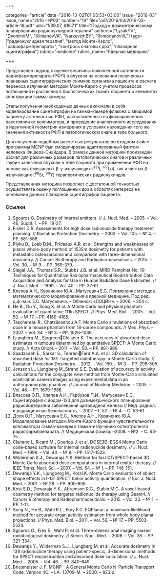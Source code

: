 +++

categories="article"
date="2016-10-02T01:06:53+03:00"
issue="2016-03"
issue_name="2016 - №03"
number="16"
file="pdf/2016/03/2016-03-article-16.pdf"
udc="539.07, 616.71"
title="Подход к дозиметрическому планированию радионуклидной терапии"
authors=["LysakYV", "DyominVM", "KlimanovVA", "NarkevichBY", "RomodanovVL"]
tags=["радионуклидная терапия", "метод Монте-Карло", "радиофармпрепараты", "контроль очаговых доз", "планарная сцинтиграфия"]
rubric="medicine"
rubric_name="Ядерная медицина"

+++

Представлен подход к оценке величины накопленной активности радиофармпрепарата (РФП) в опухоли на основании полученных планарных сцинтиграфических снимков организма пациента и расчета переноса излучения методом Монте-Карло с учетом процессов поглощения и рассеяния в биологических тканях пациента и элементах конструкции гамма-камеры. 

Этапы получения необходимых данных включали в себя моделирование сцинтиграфии на гамма-камере флакона с вводимой пациенту активностью РФП, расположенного на фиксированном расстоянии от коллиматора, и проведение аналогичного исследования в идентичной геометрии измерения в условиях нахождения того же значения активности РФП в патологическом очаге в теле больного. 

Для получения подобных расчетных результатов во входном файле программы MCNP был смоделирован адаптированный фантом человека Фишера-Снайдера. В рамках данной методики произведен расчет для различных размеров патологических очагов и различных глубин залегания опухоли в теле пациента при применении РФП на основе как смешанных β-γ-излучающих (<sup>131</sup>I, <sup>177</sup>Lu), так и чистых β-излучающих (<sup>89</sup>Sr, <sup>90</sup>Y) терапевтических радионуклидов. 

Представленная методика позволяет с достаточной точностью осуществлять оценку поглощенных доз в областях интереса на основании данных планарной сцинтиграфии пациента.

### Ссылки

1. Sgouros G. Dosimetry of internal emitters. // J. Nucl. Med. – 2005. – Vol. 46, Suppl. 1. – PP. 18-27.
2. Fisher D.R. Assessments for high dose radionuclide therapy treatment planning. // Radiation Protection Dosimetry. – 2003. – Vol. 105. – № 4. – PP. 581-586.
3. Plyku D., Loeb D.M., Prideaux A.R. et al. Strengths and weaknesses of planar whole-body method of 153Sm dosimetry for patients with metastatic osteosarcoma and comparison with three-dimensional dosimetry. // Cancer Biotherapy and Radiopharmaceuticals. – 2015. – Vol. 30. – № 9. – PP. 369-379.
4. Siegel J.A., Thomas S.R., Stubbs J.B. et al. MIRD Pamphlet No. 16: Techniques for Quantitative Radiopharmaceutical Biodistribution Data Acquisition and Analysis for Use in Human Radiation Dose Estimates. // J. Nucl. Med. – 1999. – Vol. 40. – PP. 37-61.
5. Клепов А.Н., Кураченко Ю.А., Матусевич Е.С. Применение методов математического моделирования в ядерной медицине. Под ред. д.ф.-м.н. Е.С. Матусевича. – Обнинск: «СОЦИН». – 2006. – 204 с.
6. He B., Du Y., Song X. et al. A Monte Carlo and physical phantom evaluation of quantitative 111In SPECT. // Phys. Med. Biol. – 2005. – Vol. 50. – № 17. – PP. 4169–4185.
7. Taschereau R., Chatziioannou A.F. Monte Carlo simulations of absorbed dose in a mouse phantom from 18-uorine compounds. // Med. Phys. – 2007. – Vol. 34. – № 3. – PP. 1026–1036.
8. Ljungberg M., SjogreenGleisner K. The accuracy of absorbed dose estimates in tumours determined by quantitative SPECT: A Monte Carlo study. // Acta Oncol. – 2011. – Vol. 50. – PP. 981-989.
9. Saadzadeh E., Sarkar S., TehraniFard A.A. et al. 3D calculation of absorbed dose for 131I -targeted radiotherapy: a Monte-Carlo study. // Radiation Protection Dosimetry. – 2012. – Vol. 150. – № 3. – PP. 298-305.
10. Jonsson L., Ljungberg M.,Strand S.E. Evaluation of accuracy in activity calculations for the conjugate view method from Monte-Carlo simulated scintillation camera images using experimental data in an anthropomorphic phantom. // Journal of Nuclear Medicine. – 2005. – Vol. 46. – PP. 1679-1686.
11. Власова О.П., Клепов А.Н., Гарбузов П.И., Матусевич Е.С. Сцинтиграфия с йодом-123 для дозиметрического планирования радиойодтерапии заболеваний щитовидной железы // Мед. радиол. и радиационная безопасность. – 2007. –Т. 52. – № 4. – С. 53-61.
12. Доля О.П., Матусевич Е.С., Клепов А.Н., Кураченко Ю.А. Моделирование методом Монте-Карло функции чувствительности коллиматора гамма-камеры к гамма-излучению остеотропного радиофармпрепарата. // Медицинская физика. –2008. – №2. – С. 63-75.
13. Clairand I., Ricard M., Gouriou J. et al. DOSE3D: EGS4 Monte Carlo code-based software for internal radionuclide dosimetry. // J. Nucl. Med. – 1999. – Vol. 40. – № 9. – PP. 1517–1523.
14. Wilderman S.J., Dewaraja Y.K. Method for fast CT/SPECT-based 3D Monte Carlo absorbed dose computations in internal emitter therapy. // IEEE Trans. Nucl. Sci. – 2007. – Vol. 54. – № 1. – PP. 146-151.
15. Dewaraja Y.K., Ljungberg M., Koral K. Monte Carlo evaluation of object shape effects in I-131 SPECT tumor activity quantication. // Eur. J. Nucl. Med. – 2001. – № 28. – PP. 900-906.
16. Kost S.D., Dewaraja Y.K., Abramson R.G., Stabin M.G. A voxel-based dosimetry method for targeted radionuclide therapy using Geant4. // Cancer Biotherapy and Radiopharmaceuticals. – 2015. – Vol. 30. – № 1. – PP. 1-11.
17. Song N., He B., Wahl R.L., Frey E.C. EQPlanar: a maximum-likelihood method for accurate organ activity estimation from whole body planar projections. // Phys. Med. Biol. – 2011. – Vol. 56. – № 17. – PP. 5503-5524.
18. Sgouros G., Frey E., Wahl R. et al. Three-dimensional imaging-based radiobiological dosimetry. // Semin. Nucl. Med. – 2008. – Vol. 38. – PP. 321-334.
19. Dewaraja Y., Wilderman S.J., Ljungberg M. et al. Accurate dosimetry in 131I radionuclide therapy using patient-specic, 3-dimensional methods for SPECT reconstruction and absorbed dose calculation. // J. Nucl. Med. – 2005. – Vol. 46. – PP. 840–849.
20. Briesmeister J. F. MCNP - A General Monte Carlo N-Particle Transport Code, Version 4C. – LA- 13709-M. – 2000. – 823 p.